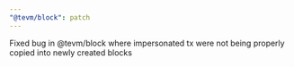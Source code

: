 ```yaml
---
"@tevm/block": patch
---
```


Fixed bug in @tevm/block where impersonated tx were not being properly copied into newly created blocks
